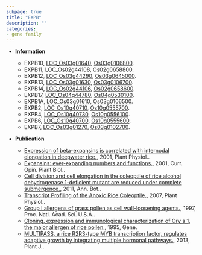 ```yaml
---
subpage: true
title: "EXPB"
description: ""
categories:
- gene family
---
```


* **Information**  
    + EXPB10, [LOC_Os03g01640](http://rice.plantbiology.msu.edu/cgi-bin/ORF_infopage.cgi?orf=LOC_Os03g01640), [Os03g0106800](http://rapdb.dna.affrc.go.jp/viewer/gbrowse_details/irgsp1?name=Os03g0106800).
    + EXPB11, [LOC_Os02g44108](http://rice.plantbiology.msu.edu/cgi-bin/ORF_infopage.cgi?orf=LOC_Os02g44108), [Os02g0658800](http://rapdb.dna.affrc.go.jp/viewer/gbrowse_details/irgsp1?name=Os02g0658800).
    + EXPB12, [LOC_Os03g44290](http://rice.plantbiology.msu.edu/cgi-bin/ORF_infopage.cgi?orf=LOC_Os03g44290), [Os03g0645000](http://rapdb.dna.affrc.go.jp/viewer/gbrowse_details/irgsp1?name=Os03g0645000).
    + EXPB13, [LOC_Os03g01630](http://rice.plantbiology.msu.edu/cgi-bin/ORF_infopage.cgi?orf=LOC_Os03g01630), [Os03g0106700](http://rapdb.dna.affrc.go.jp/viewer/gbrowse_details/irgsp1?name=Os03g0106700).
    + EXPB14, [LOC_Os02g44106](http://rice.plantbiology.msu.edu/cgi-bin/ORF_infopage.cgi?orf=LOC_Os02g44106), [Os02g0658600](http://rapdb.dna.affrc.go.jp/viewer/gbrowse_details/irgsp1?name=Os02g0658600).
    + EXPB17, [LOC_Os04g44780](http://rice.plantbiology.msu.edu/cgi-bin/ORF_infopage.cgi?orf=LOC_Os04g44780), [Os04g0530100](http://rapdb.dna.affrc.go.jp/viewer/gbrowse_details/irgsp1?name=Os04g0530100).
    + EXPB1A, [LOC_Os03g01610](http://rice.plantbiology.msu.edu/cgi-bin/ORF_infopage.cgi?orf=LOC_Os03g01610), [Os03g0106500](http://rapdb.dna.affrc.go.jp/viewer/gbrowse_details/irgsp1?name=Os03g0106500).
    + EXPB2, [LOC_Os10g40710](http://rice.plantbiology.msu.edu/cgi-bin/ORF_infopage.cgi?orf=LOC_Os10g40710), [Os10g0555700](http://rapdb.dna.affrc.go.jp/viewer/gbrowse_details/irgsp1?name=Os10g0555700).
    + EXPB4, [LOC_Os10g40730](http://rice.plantbiology.msu.edu/cgi-bin/ORF_infopage.cgi?orf=LOC_Os10g40730), [Os10g0556100](http://rapdb.dna.affrc.go.jp/viewer/gbrowse_details/irgsp1?name=Os10g0556100).
    + EXPB6, [LOC_Os10g40700](http://rice.plantbiology.msu.edu/cgi-bin/ORF_infopage.cgi?orf=LOC_Os10g40700), [Os10g0555600](http://rapdb.dna.affrc.go.jp/viewer/gbrowse_details/irgsp1?name=Os10g0555600).
    + EXPB7, [LOC_Os03g01270](http://rice.plantbiology.msu.edu/cgi-bin/ORF_infopage.cgi?orf=LOC_Os03g01270), [Os03g0102700](http://rapdb.dna.affrc.go.jp/viewer/gbrowse_details/irgsp1?name=Os03g0102700).

* **Publication**  
    + [Expression of beta-expansins is correlated with internodal elongation in deepwater rice.](http://www.ncbi.nlm.nih.gov/pubmed?term=Expression+of+beta-expansins+is+correlated+with+internodal+elongation+in+deepwater+rice.%5BTitle%5D), 2001, Plant Physiol..
    + [Expansins: ever-expanding numbers and functions.](http://www.ncbi.nlm.nih.gov/pubmed?term=Expansins:+ever-expanding+numbers+and+functions.%5BTitle%5D), 2001, Curr. Opin. Plant Biol..
    + [Cell division and cell elongation in the coleoptile of rice alcohol dehydrogenase 1-deficient mutant are reduced under complete submergence.](http://www.ncbi.nlm.nih.gov/pubmed?term=Cell+division+and+cell+elongation+in+the+coleoptile+of+rice+alcohol+dehydrogenase+1-deficient+mutant+are+reduced+under+complete+submergence.%5BTitle%5D), 2011, Ann. Bot..
    + [Transcript Profiling of the Anoxic Rice Coleoptile.](http://www.ncbi.nlm.nih.gov/pubmed?term=Transcript+Profiling+of+the+Anoxic+Rice+Coleoptile.%5BTitle%5D), 2007, Plant Physiol..
    + [Group I allergens of grass pollen as cell wall-loosening agents.](http://www.ncbi.nlm.nih.gov/pubmed?term=Group+I+allergens+of+grass+pollen+as+cell+wall-loosening+agents.%5BTitle%5D), 1997, Proc. Natl. Acad. Sci. U.S.A..
    + [Cloning, expression and immunological characterization of Ory s 1, the major allergen of rice pollen.](http://www.ncbi.nlm.nih.gov/pubmed?term=Cloning,+expression+and+immunological+characterization+of+Ory+s+1,+the+major+allergen+of+rice+pollen.%5BTitle%5D), 1995, Gene.
    + [MULTIPASS, a rice R2R3-type MYB transcription factor, regulates adaptive growth by integrating multiple hormonal pathways.](http://www.ncbi.nlm.nih.gov/pubmed?term=MULTIPASS,+a+rice+R2R3-type+MYB+transcription+factor,+regulates+adaptive+growth+by+integrating+multiple+hormonal+pathways.%5BTitle%5D), 2013, Plant J..


